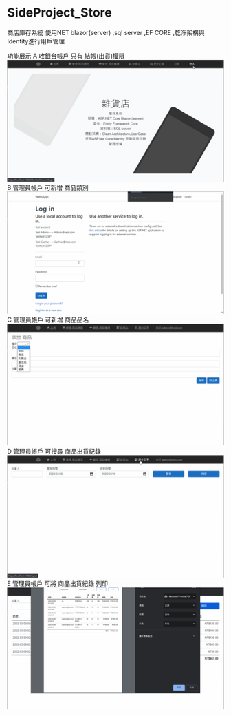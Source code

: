 # SideProject_Store
商店庫存系統 使用NET blazor(server) ,sql server ,EF CORE ,乾淨架構與Identity進行用戶管理

功能展示
A 收銀台帳戶  只有 結帳(出貨)權限
![image](https://github.com/Eliasfunction/SideProject_Store/blob/master/img/A.gif)
B 管理員帳戶  可新增 商品類別
![image](https://github.com/Eliasfunction/SideProject_Store/blob/master/img/B.gif)
C 管理員帳戶  可新增 商品品名
![image](https://github.com/Eliasfunction/SideProject_Store/blob/master/img/C.gif)
D 管理員帳戶  可搜尋 商品出貨紀錄
![image](https://github.com/Eliasfunction/SideProject_Store/blob/master/img/D.gif)
E 管理員帳戶  可將 商品出貨紀錄 列印
![image](https://github.com/Eliasfunction/SideProject_Store/blob/master/img/E.gif)
